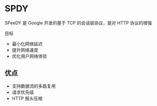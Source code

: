 # SPDY

SPeeDY 是 Google 开发的基于 TCP 的会话层协议，是对 HTTP 协议的增强

目标

- 最小化网络延迟
- 提升网络速度
- 优化用户网络体验

## 优点

- 支持数据流的多路复用
- 请求优先级
- HTTP 报头压缩
